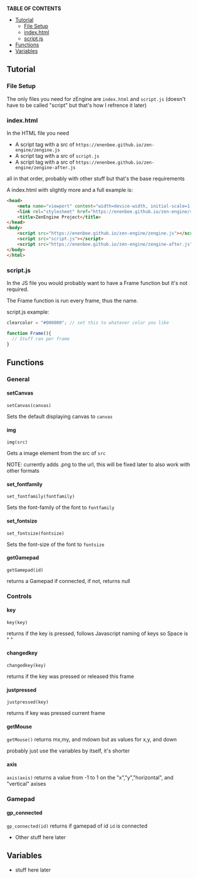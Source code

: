 **TABLE OF CONTENTS**
<!--ts-->
  * [Tutorial](#tutorial)
      * [File Setup](#file-setup)
      * [index.html](#indexhtml)
      * [script.js](#scriptjs)
  * [Functions](#functions)
  * [Variables](#variables)

## Tutorial

### File Setup

The only files you need for zEngine are `index.html` and `script.js` (doesn't have to be called "script" but that's how I refrence it later)

### index.html

In the HTML file you need
  * A script tag with a src of `https://enenbee.github.io/zen-engine/zengine.js`
  * A script tag with a src of `script.js`
  * A script tag with a src of `https://enenbee.github.io/zen-engine/zengine-after.js`

all in that order, probably with other stuff but that's the base requirements

A index.html with slightly more and a full example is:

```html
<head>
    <meta name="viewport" content="width=device-width, initial-scale=1.0">
    <link rel="stylesheet" href="https://enenbee.github.io/zen-engine/style.css">
    <title>ZenEngine Project</title>
</head>
<body>
    <script src="https://enenbee.github.io/zen-engine/zengine.js"></script>
    <script src="script.js"></script>
    <script src="https://enenbee.github.io/zen-engine/zengine-after.js"></script>
</body>
</html>
```

### script.js

In the JS file you would probably want to have a Frame function but it's not required.

The Frame function is run every frame, thus the name.

script.js example:

```js
clearcolor = "#000000"; // set this to whatever color you like

function Frame(){
  // Stuff ran per frame
}
```



## Functions

### General

#### setCanvas
`setCanvas(canvas)`

Sets the default displaying canvas to `canvas`

#### img
`img(src)`

Gets a image element from the src of `src`

NOTE: currently adds .png to the url, this will be fixed later to also work with other formats

#### set_fontfamily
`set_fontfamily(fontfamily)`

Sets the font-family of the font to `fontfamily`

#### set_fontsize
`set_fontsize(fontsize)`

Sets the font-size of the font to `fontsize`

#### getGamepad
`getGamepad(id)`

returns a Gamepad if connected, if not, returns null

### Controls

#### key
`key(key)`

returns if the key is pressed, follows Javascript naming of keys so Space is " "

#### changedkey
`changedkey(key)`

returns if the key was pressed or released this frame

#### justpressed
`justpressed(key)`

returns if key was pressed current frame

#### getMouse
`getMouse()`
returns mx,my, and mdown but as values for x,y, and down

probably just use the variables by itself, it's shorter

#### axis
`axis(axis)`
returns a value from -1 to 1 on the "x","y","horizontal", and "vertical" axises

### Gamepad

#### gp_connected
`gp_connected(id)`
returns if gamepad of id `id` is connected


- Other stuff here later

## Variables

- stuff here later
